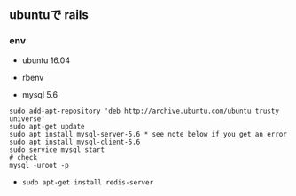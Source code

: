 ## ubuntuで rails 

### env
- ubuntu 16.04
- rbenv

- mysql 5.6

```
sudo add-apt-repository 'deb http://archive.ubuntu.com/ubuntu trusty universe'
sudo apt-get update
sudo apt install mysql-server-5.6 * see note below if you get an error
sudo apt install mysql-client-5.6
sudo service mysql start
# check
mysql -uroot -p
```

- `sudo apt-get install redis-server`

